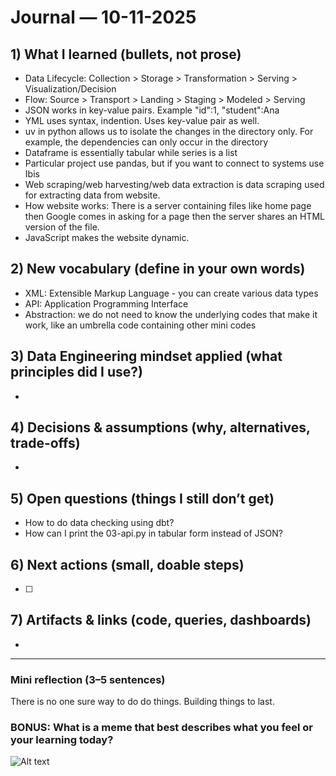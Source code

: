 # Journal — 10-11-2025

## 1) What I learned (bullets, not prose)
- Data Lifecycle: Collection > Storage > Transformation > Serving > Visualization/Decision
- Flow: Source > Transport > Landing > Staging > Modeled > Serving
- JSON works in key-value pairs. Example "id":1, "student":Ana
- YML uses syntax, indention. Uses key-value pair as well.
- uv in python allows us to isolate the changes in the directory only. For example, the dependencies can only occur in the directory
- Dataframe is essentially tabular while series is a list
- Particular project use pandas, but if you want to connect to systems use Ibis
- Web scraping/web harvesting/web data extraction is data scraping used for extracting data from website.
- How website works: There is a server containing files like home page then Google comes in asking for a page then the server shares an HTML version of the file.
- JavaScript makes the website dynamic.

## 2) New vocabulary (define in your own words)
- XML: Extensible Markup Language -  you can create various data types
- API: Application Programming Interface
- Abstraction: we do not need to know the underlying codes that make it work, like an umbrella code containing other mini codes

## 3) Data Engineering mindset applied (what principles did I use?)
- 

## 4) Decisions & assumptions (why, alternatives, trade-offs)
- 

## 5) Open questions (things I still don’t get)
- How to do data checking using dbt?
- How can I print the 03-api.py in tabular form instead of JSON?

## 6) Next actions (small, doable steps)
- [ ] 

## 7) Artifacts & links (code, queries, dashboards)
- 

---

### Mini reflection (3–5 sentences)
There is no one sure way to do do things.
Building things to last.

### BONUS: What is a meme that best describes what you feel or your learning today?

![Alt text](https://file.forms.app/sitefile/d-s-m-3.jpeg)
